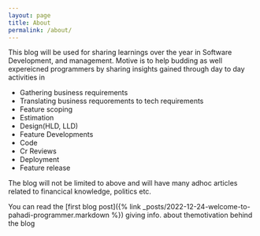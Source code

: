 ```yaml
---
layout: page
title: About
permalink: /about/
---
```



This blog will be used for sharing learnings over the year in Software Development, and management.
Motive is to help budding as well expereicned programmers by sharing insights gained
through day to day activities in
- Gathering business requirements
- Translating business requorements to tech requirements 
- Feature scoping
- Estimation
- Design(HLD, LLD)
- Feature Developments
- Code
- Cr Reviews
- Deployment 
- Feature release

The blog will not be limited to above and will have many adhoc articles related to financical knowledge, politics etc.

You can read the [first blog post]({% link _posts/2022-12-24-welcome-to-pahadi-programmer.markdown %}) giving info. about themotivation behind the blog